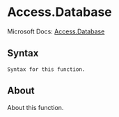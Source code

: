 ---
---

# Access.Database

Microsoft Docs: [Access.Database](https://docs.microsoft.com/en-us/powerquery-m/access-database)

## Syntax

```powerquery-m
Syntax for this function.
```

## About

About this function.

